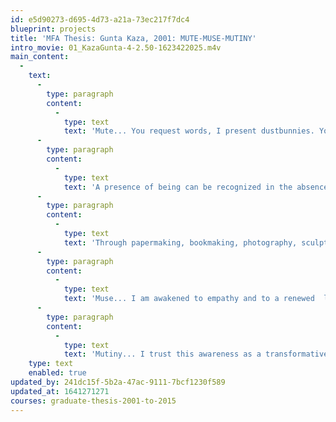 ```yaml
---
id: e5d90273-d695-4d73-a21a-73ec217f7dc4
blueprint: projects
title: 'MFA Thesis: Gunta Kaza, 2001: MUTE-MUSE-MUTINY'
intro_movie: 01_KazaGunta-4-2.50-1623422025.m4v
main_content:
  -
    text:
      -
        type: paragraph
        content:
          -
            type: text
            text: 'Mute... You request words, I present dustbunnies. You require sentences, I offer a clothesline of cloths.'
      -
        type: paragraph
        content:
          -
            type: text
            text: 'A presence of being can be recognized in the absence of words. What then, is the web of our connectedness? How are our fibers linked? This thesis probes deeply into the pre-verbal "babblings" of unlearning and unknowing; a submission to be attentive to the moment and to seek relationships. '
      -
        type: paragraph
        content:
          -
            type: text
            text: 'Through papermaking, bookmaking, photography, sculpture and exhibition I have discovered an inner wisdom,  a connection to ancient, unspoken truths. Hidden meanings are uncovered, unveiled. '
      -
        type: paragraph
        content:
          -
            type: text
            text: 'Muse... I am awakened to empathy and to a renewed  level of awareness-- a multiplicity of possibilities. A multitude of connections. '
      -
        type: paragraph
        content:
          -
            type: text
            text: 'Mutiny... I trust this awareness as a transformative experience. There are no words. No explanations  are necessary. It is the beginning of a new vocabulary, the beginning of learning. It is the presence  of silence.'
    type: text
    enabled: true
updated_by: 241dc15f-5b2a-47ac-9111-7bcf1230f589
updated_at: 1641271271
courses: graduate-thesis-2001-to-2015
---
```

